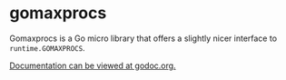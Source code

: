# gomaxprocs

Gomaxprocs is a Go micro library that offers a slightly nicer interface to `runtime.GOMAXPROCS`.

[Documentation can be viewed at godoc.org.](http://godoc.org/github.com/cespare/gomaxprocs)
